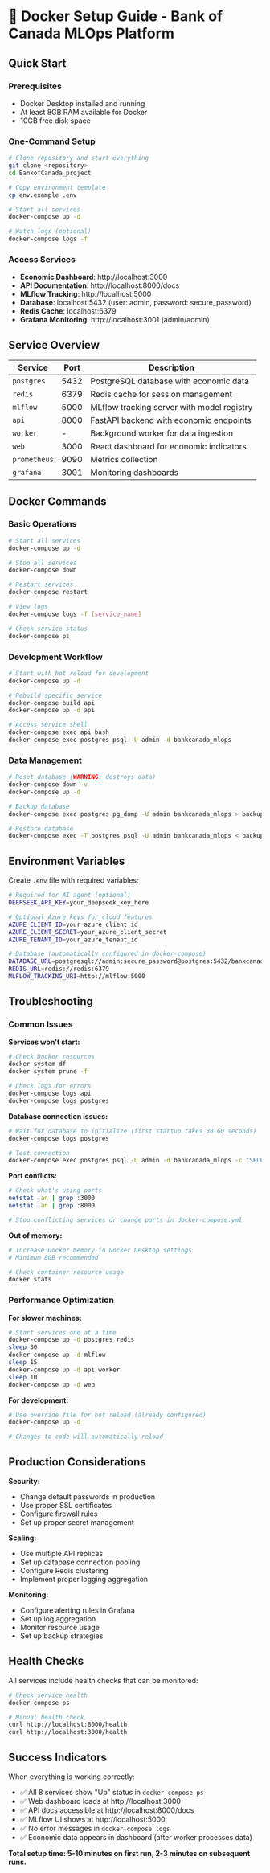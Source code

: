 # 🐳 Docker Setup Guide - Bank of Canada MLOps Platform

## Quick Start

### Prerequisites
- Docker Desktop installed and running
- At least 8GB RAM available for Docker
- 10GB free disk space

### One-Command Setup
```bash
# Clone repository and start everything
git clone <repository>
cd BankofCanada_project

# Copy environment template
cp env.example .env

# Start all services
docker-compose up -d

# Watch logs (optional)
docker-compose logs -f
```

### Access Services
- **Economic Dashboard**: http://localhost:3000
- **API Documentation**: http://localhost:8000/docs
- **MLflow Tracking**: http://localhost:5000
- **Database**: localhost:5432 (user: admin, password: secure_password)
- **Redis Cache**: localhost:6379
- **Grafana Monitoring**: http://localhost:3001 (admin/admin)

## Service Overview

| Service | Port | Description |
|---------|------|-------------|
| `postgres` | 5432 | PostgreSQL database with economic data |
| `redis` | 6379 | Redis cache for session management |
| `mlflow` | 5000 | MLflow tracking server with model registry |
| `api` | 8000 | FastAPI backend with economic endpoints |
| `worker` | - | Background worker for data ingestion |
| `web` | 3000 | React dashboard for economic indicators |
| `prometheus` | 9090 | Metrics collection |
| `grafana` | 3001 | Monitoring dashboards |

## Docker Commands

### Basic Operations
```bash
# Start all services
docker-compose up -d

# Stop all services
docker-compose down

# Restart services
docker-compose restart

# View logs
docker-compose logs -f [service_name]

# Check service status
docker-compose ps
```

### Development Workflow
```bash
# Start with hot reload for development
docker-compose up -d

# Rebuild specific service
docker-compose build api
docker-compose up -d api

# Access service shell
docker-compose exec api bash
docker-compose exec postgres psql -U admin -d bankcanada_mlops
```

### Data Management
```bash
# Reset database (WARNING: destroys data)
docker-compose down -v
docker-compose up -d

# Backup database
docker-compose exec postgres pg_dump -U admin bankcanada_mlops > backup.sql

# Restore database
docker-compose exec -T postgres psql -U admin bankcanada_mlops < backup.sql
```

## Environment Variables

Create `.env` file with required variables:
```bash
# Required for AI agent (optional)
DEEPSEEK_API_KEY=your_deepseek_key_here

# Optional Azure keys for cloud features
AZURE_CLIENT_ID=your_azure_client_id
AZURE_CLIENT_SECRET=your_azure_client_secret
AZURE_TENANT_ID=your_azure_tenant_id

# Database (automatically configured in docker-compose)
DATABASE_URL=postgresql://admin:secure_password@postgres:5432/bankcanada_mlops
REDIS_URL=redis://redis:6379
MLFLOW_TRACKING_URI=http://mlflow:5000
```

## Troubleshooting

### Common Issues

**Services won't start:**
```bash
# Check Docker resources
docker system df
docker system prune -f

# Check logs for errors
docker-compose logs api
docker-compose logs postgres
```

**Database connection issues:**
```bash
# Wait for database to initialize (first startup takes 30-60 seconds)
docker-compose logs postgres

# Test connection
docker-compose exec postgres psql -U admin -d bankcanada_mlops -c "SELECT 1;"
```

**Port conflicts:**
```bash
# Check what's using ports
netstat -an | grep :3000
netstat -an | grep :8000

# Stop conflicting services or change ports in docker-compose.yml
```

**Out of memory:**
```bash
# Increase Docker memory in Docker Desktop settings
# Minimum 8GB recommended

# Check container resource usage
docker stats
```

### Performance Optimization

**For slower machines:**
```bash
# Start services one at a time
docker-compose up -d postgres redis
sleep 30
docker-compose up -d mlflow
sleep 15
docker-compose up -d api worker
sleep 10
docker-compose up -d web
```

**For development:**
```bash
# Use override file for hot reload (already configured)
docker-compose up -d

# Changes to code will automatically reload
```

## Production Considerations

**Security:**
- Change default passwords in production
- Use proper SSL certificates
- Configure firewall rules
- Set up proper secret management

**Scaling:**
- Use multiple API replicas
- Set up database connection pooling
- Configure Redis clustering
- Implement proper logging aggregation

**Monitoring:**
- Configure alerting rules in Grafana
- Set up log aggregation
- Monitor resource usage
- Set up backup strategies

## Health Checks

All services include health checks that can be monitored:
```bash
# Check service health
docker-compose ps

# Manual health check
curl http://localhost:8000/health
curl http://localhost:3000/health
```

## Success Indicators

When everything is working correctly:
- ✅ All 8 services show "Up" status in `docker-compose ps`
- ✅ Web dashboard loads at http://localhost:3000
- ✅ API docs accessible at http://localhost:8000/docs
- ✅ MLflow UI shows at http://localhost:5000
- ✅ No error messages in `docker-compose logs`
- ✅ Economic data appears in dashboard (after worker processes data)

**Total setup time: 5-10 minutes on first run, 2-3 minutes on subsequent runs.**

